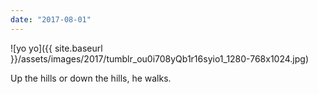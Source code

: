 ```yaml
---
date: "2017-08-01"
---
```


![yo yo]({{ site.baseurl }}/assets/images/2017/tumblr_ou0i708yQb1r16syio1_1280-768x1024.jpg)

Up the hills or down the hills, he walks.
